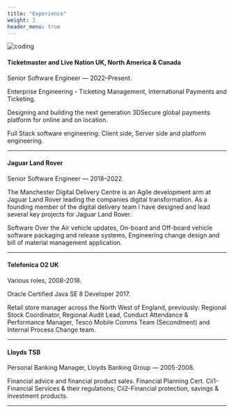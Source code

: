 ```yaml
---
title: "Experience"
weight: 3
header_menu: true
---
```


![coding](images/cookie-the-pom.jpg)

#### Ticketmaster and Live Nation UK, North America & Canada

Senior Software Engineer — 2022–Present.

Enterprise Engineering - Ticketing Management, International Payments and Ticketing.

Designing and building the next generation 3DSecure global payments platform for online and on location.

Full Stack software engineering: Client side, Server side and platform engineering.

---

#### Jaguar Land Rover

Senior Software Engineer — 2018–2022.

The Manchester Digital Delivery Centre is an Agile development arm at Jaguar Land Rover leading the companies digital transformation.
As a founding member of the digital delivery team I have designed and lead several key projects for Jaguar Land Rover.

Software Over the Air vehicle updates, On-board and Off-board vehicle software packaging and release systems, Engineering change design and bill of material management application.

---

#### Telefonica O2 UK

Various roles, 2008-2018.

Oracle Certified Java SE 8 Developer 2017.

Retail store manager across the North West of England, previously: Regional Stock Coordinator, Regional Audit Lead, Conduct Attendance & Performance Manager, Tesco Mobile Comms Team (Secondment) and Internal Process Change team.

---

#### Lloyds TSB

Personal Banking Manager, Lloyds Banking Group — 2005-2008.

Financial advice and financial product sales.
Financial Planning Cert. Cii1-Financial Services & their regulations; Cii2-Financial protection, savings & investment products.

---
